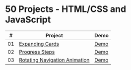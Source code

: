 # 50 Projects - HTML/CSS and JavaScript
|  #  |                                                                  Project                                                             |                                         Demo                                      |
| :-: | ------------------------------------------------------------------------------------------------------------------------------------ | --------------------------------------------------------------------------------- |
| 01  | [Expanding Cards](https://github.com/Matrix-citizen/50-Projects/tree/master/1%20-%20Expanding%20Cards)                               | [Demo](https://matrix-citizen.online/1%20-%20Expanding%20Cards/)                  |
| 02  | [Progress Steps](https://github.com/Matrix-citizen/50-Projects/tree/master/2%20-%20Progress%20Steps)                                 | [Demo](https://matrix-citizen.online/2%20-%20Progress%20Steps/)                   |
| 03  | [Rotating Navigation Animation](https://github.com/Matrix-citizen/50-Projects/tree/master/3%20-%20Rotating%20Navigation%20Animation) | [Demo](https://matrix-citizen.online/3%20-%20Rotating%20Navigation%20Animation/)  |